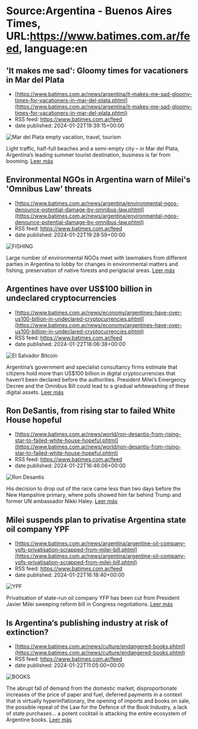 # Source:Argentina - Buenos Aires Times, URL:https://www.batimes.com.ar/feed, language:en

## 'It makes me sad': Gloomy times for vacationers in Mar del Plata
 - [https://www.batimes.com.ar/news/argentina/it-makes-me-sad-gloomy-times-for-vacationers-in-mar-del-plata.phtml](https://www.batimes.com.ar/news/argentina/it-makes-me-sad-gloomy-times-for-vacationers-in-mar-del-plata.phtml)
 - RSS feed: https://www.batimes.com.ar/feed
 - date published: 2024-01-22T19:39:15+00:00

<p><img alt="Mar del Plata empty vacation, travel, tourism" src="https://fotos.perfil.com/2024/01/22/trim/540/304/mar-del-plata-empty-vacation-travel-tourism-1742052.jpg" /></p>Light traffic, half-full beaches and a semi-empty city – in Mar del Plata, Argentina’s leading summer tourist destination, business is far from booming.
 <a href="https://www.batimes.com.ar/news/argentina/it-makes-me-sad-gloomy-times-for-vacationers-in-mar-del-plata.phtml">Leer más</a>

## Environmental NGOs in Argentina warn of Milei's 'Omnibus Law' threats
 - [https://www.batimes.com.ar/news/argentina/environmental-ngos-denounce-potential-damage-by-omnibus-law.phtml](https://www.batimes.com.ar/news/argentina/environmental-ngos-denounce-potential-damage-by-omnibus-law.phtml)
 - RSS feed: https://www.batimes.com.ar/feed
 - date published: 2024-01-22T19:28:59+00:00

<p><img alt="FISHING" src="https://fotos.perfil.com/2024/01/22/trim/540/304/fishing-1742046.jpg" /></p>Large number of environmental NGOs meet with lawmakers from different parties in Argentina to lobby for changes in environmental matters and fishing, preservation of native forests and periglacial areas. <a href="https://www.batimes.com.ar/news/argentina/environmental-ngos-denounce-potential-damage-by-omnibus-law.phtml">Leer más</a>

## Argentines have over US$100 billion in undeclared cryptocurrencies
 - [https://www.batimes.com.ar/news/economy/argentines-have-over-us100-billion-in-undeclared-cryptocurrencies.phtml](https://www.batimes.com.ar/news/economy/argentines-have-over-us100-billion-in-undeclared-cryptocurrencies.phtml)
 - RSS feed: https://www.batimes.com.ar/feed
 - date published: 2024-01-22T18:06:38+00:00

<p><img alt="El Salvador Bitcoin" src="https://fotos.perfil.com/2024/01/11/trim/540/304/el-salvador-bitcoin-1735796.jpg" /></p>Argentina’s government and specialist consultancy firms estimate that citizens hold more than US$100 billion in digital cryptocurrencies that haven’t been declared before the authorities. President Milei’s Emergency Decree and the Omnibus Bill could lead to a gradual whitewashing of these digital assets.
 <a href="https://www.batimes.com.ar/news/economy/argentines-have-over-us100-billion-in-undeclared-cryptocurrencies.phtml">Leer más</a>

## Ron DeSantis, from rising star to failed White House hopeful
 - [https://www.batimes.com.ar/news/world/ron-desantis-from-rising-star-to-failed-white-house-hopeful.phtml](https://www.batimes.com.ar/news/world/ron-desantis-from-rising-star-to-failed-white-house-hopeful.phtml)
 - RSS feed: https://www.batimes.com.ar/feed
 - date published: 2024-01-22T16:46:06+00:00

<p><img alt="Ron Desantis" src="https://fotos.perfil.com/2024/01/22/trim/540/304/ron-desantis-1741910.jpg" /></p>His decision to drop out of the race came less than two days before the New Hampshire primary, where polls showed him far behind Trump and former UN ambassador Nikki Haley. <a href="https://www.batimes.com.ar/news/world/ron-desantis-from-rising-star-to-failed-white-house-hopeful.phtml">Leer más</a>

## Milei suspends plan to privatise Argentina state oil company YPF
 - [https://www.batimes.com.ar/news/argentina/argentine-oil-company-ypfs-privatisation-scrapped-from-milei-bill.phtml](https://www.batimes.com.ar/news/argentina/argentine-oil-company-ypfs-privatisation-scrapped-from-milei-bill.phtml)
 - RSS feed: https://www.batimes.com.ar/feed
 - date published: 2024-01-22T16:18:40+00:00

<p><img alt=" YPF" src="https://fotos.perfil.com/2024/01/22/trim/540/304/ypf-1741886.jpg" /></p>Privatisation of state-run oil company YFP has been cut from President Javier Milei sweeping reform bill in Congress negotiations. <a href="https://www.batimes.com.ar/news/argentina/argentine-oil-company-ypfs-privatisation-scrapped-from-milei-bill.phtml">Leer más</a>

## Is Argentina’s publishing industry at risk of extinction?
 - [https://www.batimes.com.ar/news/culture/endangered-books.phtml](https://www.batimes.com.ar/news/culture/endangered-books.phtml)
 - RSS feed: https://www.batimes.com.ar/feed
 - date published: 2024-01-22T11:05:00+00:00

<p><img alt="BOOKS" src="https://fotos.perfil.com/2024/01/10/trim/540/304/books-1735368.jpg" /></p>The abrupt fall of demand from the domestic market, disproportionate increases of the price of paper and fuel, deferred payments in a context that is virtually hyperinflationary, the opening of imports and books on sale, the possible repeal of the Law for the Defence of the Book Industry, a lack of state purchases… a potent cocktail is attacking the entire ecosystem of Argentine books.  <a href="https://www.batimes.com.ar/news/culture/endangered-books.phtml">Leer más</a>

